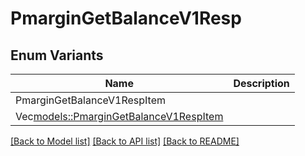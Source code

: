 # PmarginGetBalanceV1Resp

## Enum Variants

| Name | Description |
|---- | -----|
| PmarginGetBalanceV1RespItem |  |
| Vec<models::PmarginGetBalanceV1RespItem> |  |

[[Back to Model list]](../README.md#documentation-for-models) [[Back to API list]](../README.md#documentation-for-api-endpoints) [[Back to README]](../README.md)


